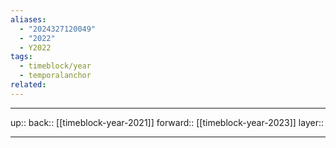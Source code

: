 ```yaml
---
aliases:
  - "2024327120049"
  - "2022"
  - Y2022
tags:
  - timeblock/year
  - temporalanchor
related:
---
```




***

up:: 
back:: [[timeblock-year-2021]]
forward:: [[timeblock-year-2023]]
layer:: 

***

